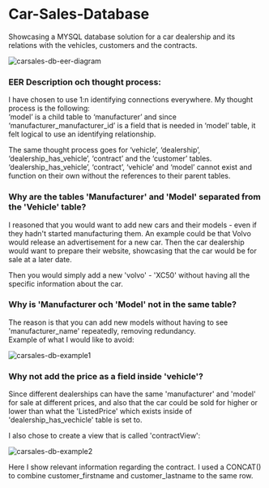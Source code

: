 # Car-Sales-Database
Showcasing a MYSQL database solution for a car dealership and its relations with the vehicles, customers and the contracts.

![carsales-db-eer-diagram](https://user-images.githubusercontent.com/56250367/219063389-dd921f63-5498-4fcc-ba39-09cd70af1428.png)

### EER Description och thought process:  
I have chosen to use 1:n identifying connections everywhere. My thought process is the following:  
‘model’ is a child table to ‘manufacturer’ and since ‘manufacturer_manufacturer_id’ is a field that
is needed in ‘model’ table, it felt logical to use an identifying relationship.

The same thought process goes for ‘vehicle’, ‘dealership’, ‘dealership_has_vehicle’, ‘contract’ and the ‘customer’
tables.
‘dealership_has_vehicle’, ‘contract’, ‘vehicle’ and ‘model’ cannot exist and function on their own
without the references to their parent tables.

### Why are the tables 'Manufacturer' and 'Model' separated from the 'Vehicle' table?  

I reasoned that you would want to add new cars and their models - even if they hadn't started manufacturing them.
An example could be that Volvo would release an advertisement for a new car.
Then the car dealership would want to prepare their website, showcasing that the car would be for sale
at a later date.

Then you would simply add a new 'volvo' - 'XC50' without having all the specific information about the car.

### Why is 'Manufacturer och 'Model' not in the same table?  

The reason is that you can add new models without having to see 'manufacturer_name' repeatedly, removing
redundancy.  
Example of what I would like to avoid:

![carsales-db-example1](https://user-images.githubusercontent.com/56250367/219065990-f85d1113-afda-4db6-8b56-f85d02b705a4.png)


### Why not add the price as a field inside 'vehicle'?  

Since different dealerships can have the same 'manufacturer' and 'model' for sale at different prices, and
also that the car could be sold for higher or lower than what the 'ListedPrice' which exists inside of 'dealership_has_vechicle'
table is set to.

I also chose to create a view that is called 'contractView':

![carsales-db-example2](https://user-images.githubusercontent.com/56250367/219063629-82d90983-b1a3-4b7d-bbbc-db212bf4105f.png)

Here I show relevant information regarding the contract. I used a CONCAT() to combine customer_firstname and customer_lastname to the same row.
